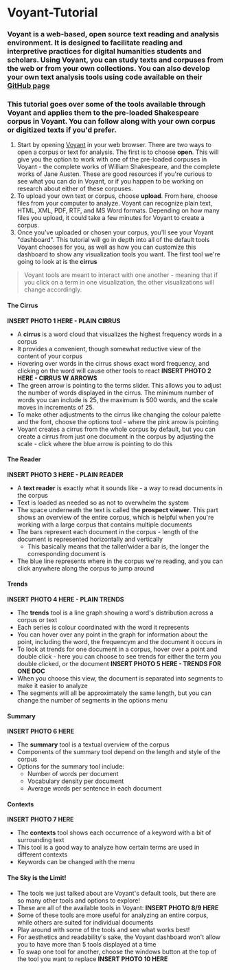 # Voyant-Tutorial
### Voyant is a web-based, open source text reading and analysis environment. It is designed to facilitate reading and interpretive practices for digital humanities students and scholars. Using Voyant, you can study texts and corpuses from the web or from your own collections. You can also develop your own text analysis tools using code available on their [GitHub page](https://github.com/sgsinclair/Voyant)
### This tutorial goes over some of the tools available through Voyant and applies them to the pre-loaded Shakespeare corpus in Voyant. You can follow along with your own corpus or digitized texts if you'd prefer.

1. Start by opening [Voyant](voyant-tools.org) in your web browser. There are two ways to open a corpus or text for analysis. The first is to choose **open**. This will give you the option to work with one of the pre-loaded corpuses in Voyant - the complete works of William Shakespeare, and the complete works of Jane Austen. These are good resources if you're curious to see what you can do in Voyant, or if you happen to be working on research about either of these corpuses.
2. To upload your own text or corpus, choose **upload**. From here, choose files from your computer to analyze. Voyant can recognize plain text, HTML, XML, PDF, RTF, and MS Word formats. Depending on how many files you upload, it could take a few minutes for Voyant to create a corpus.
3. Once you've uploaded or chosen your corpus, you'll see your Voyant "dashboard". This tutorial will go in depth into all of the default tools Voyant chooses for you, as well as how you can customize this dashboard to show any visualization tools you want. The first tool we're going to look at is the **cirrus**
> Voyant tools are meant to interact with one another - meaning that if you click on a term in one visualization, the other visualizations 
> will change accordingly. 

#### The Cirrus
**INSERT PHOTO 1 HERE - PLAIN CIRRUS**
* A **cirrus** is a word cloud that visualizes the highest frequency words in a corpus
* It provides a convenient, though somewhat reductive view of the content of your corpus
* Hovering over words in the cirrus shows exact word frequency, and clicking on the word will cause other tools to react
**INSERT PHOTO 2 HERE - CIRRUS W ARROWS**
* The green arrow is pointing to the terms slider. This allows you to adjust the number of words displayed in the cirrus. The minimum number of words you can include is 25, the maximum is 500 words, and the scale moves in increments of 25.
* To make other adjustments to the cirrus like changing the colour palette and the font, choose the options tool - where the pink arrow is pointing
* Voyant creates a cirrus from the whole corpus by default, but you can create a cirrus from just one document in the corpus by adjusting the scale - click where the blue arrow is pointing to do this 

#### The Reader
**INSERT PHOTO 3 HERE - PLAIN READER**
* A **text reader** is exactly what it sounds like - a way to read documents in the corpus
* Text is loaded as needed so as not to overwhelm the system
* The space underneath the text is called the **prospect viewer**. This part shows an overview of the entire corpus, which is helpful when you're working with a large corpus that contains multiple documents
* The bars represent each document in the corpus - length of the document is represented horizontally and vertically
  * This basically means that the taller/wider a bar is, the longer the corresponding document is
* The blue line represents where in the corpus we're reading, and you can click anywhere along the corpus to jump around

#### Trends
**INSERT PHOTO 4 HERE - PLAIN TRENDS**
* The **trends** tool is a line graph showing a word's distribution across a corpus or text
* Each series is colour coordinated with the word it represents
* You can hover over any point in the graph for information about the point, including the word, the frequencym and the document it occurs in
* To look at trends for one document in a corpus, hover over a point and double click - here you can choose to see trends for either the term you double clicked, or the document 
**INSERT PHOTO 5 HERE - TRENDS FOR ONE DOC**
* When you choose this view, the document is separated into segments to make it easier to analyze
* The segments will all be approximately the same length, but you can change the number of segments in the options menu

#### Summary
**INSERT PHOTO 6 HERE**
* The **summary** tool is a textual overview of the corpus
* Components of the summary tool depend on the length and style of the corpus
* Options for the summary tool include:
  * Number of words per document
  * Vocabulary density per document
  * Average words per sentence in each document

#### Contexts
**INSERT PHOTO 7 HERE**
* The **contexts** tool shows each occurrence of a keyword with a bit of surrounding text
* This tool is a good way to analyze how certain terms are used in different contexts
* Keywords can be changed with the menu

#### The Sky is the Limit!
* The tools we just talked about are Voyant's default tools, but there are so many other tools and options to explore!
* These are all of the available tools in Voyant:
**INSERT PHOTO 8/9 HERE**
* Some of these tools are more useful for analyzing an entire corpus, while others are suited for individual documents
* Play around with some of the tools and see what works best!
* For aesthetics and readability's sake, the Voyant dashboard won't allow you to have more than 5 tools displayed at a time
* To swap one tool for another, choose the windows button at the top of the tool you want to replace
**INSERT PHOTO 10 HERE**
